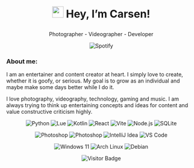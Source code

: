 # <p align=center><img src="https://media.tenor.com/SNL9_xhZl9oAAAAi/waving-hand-joypixels.gif" width="30px"> Hey, I’m Carsen!</p>
<p align=center>Photographer - Videographer - Developer</p>
<p align="center"><img alt="Spotify" src="https://spotify-github-profile.vercel.app/api/view.svg?uid=jakjqtckwdfsyu0atzhbvdbsd&cover_image=true&theme=natemoo-re&background_color=121212&interchange=false&bar_color=53b14f&bar_color_cover=true"></p>

### About me:
I am an entertainer and content creator at heart. I simply love to create, whether it is goofy, or serious. My goal is to grow as an individual and maybe make some days better while I do it.

I love photography, videography, technology, gaming and music. I am always trying to think up entertaining concepts and ideas for content and value constructive criticism highly.


<p align=center>
  <img alt="Python" src="https://img.shields.io/badge/-Python-000000?style=flat-square&logo=Python" />
  <img alt="Lue" src="https://img.shields.io/badge/-Lua-000000?style=flat-square&logo=Lua" />
  <img alt="Kotlin" src="https://img.shields.io/badge/-Kotlin-000000?style=flat-square&logo=Kotlin" />
  <img alt="React" src="https://img.shields.io/badge/-React-000000?style=flat-square&logo=React" />
  <img alt="Vite" src="https://img.shields.io/badge/-Vite-000000?style=flat-square&logo=Vite" />
  <img alt="Node.js" src="https://img.shields.io/badge/-Node.js-000000?style=flat-square&logo=Node.js" />
  <img alt="SQLite" src="https://img.shields.io/badge/-SQLite-000000?style=flat-square&logo=SQLite" />
</p>

<p align=center>
  <img alt="Photoshop" src="https://img.shields.io/badge/-Photoshop-000000?style=flat-square&logo=AdobePhotoshop" />
  <img alt="Photoshop" src="https://img.shields.io/badge/-Premiere Pro-000000?style=flat-square&logo=AdobePremierePro" />
  <img alt="IntelliJ Idea" src="https://img.shields.io/badge/-IntelliJ Idea-000000?style=flat-square&logo=IntelliJIdea" />
  <img alt="VS Code" src="https://img.shields.io/badge/-VS Code-000000?style=flat-square&logo=VisualStudioCode" />
</p>

<p align=center>
  <img alt="Windows 11" src="https://img.shields.io/badge/-Windows 11-000000?style=flat-square&logo=Windows11" />
  <img alt="Arch Linux" src="https://img.shields.io/badge/-Arch Linux-000000?style=flat-square&logo=ArchLinux" />
  <img alt="Debian" src="https://img.shields.io/badge/-Debian-000000?style=flat-square&logo=Debian" />
</p>

<p align=center><img alt="Visitor Badge" src="https://visitor-badge.glitch.me/badge?page_id=ImCarsen.visitor-badge&right_color=Grey&left_color=#000000" /></p>

